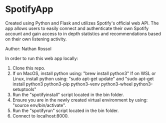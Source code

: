 # SpotifyApp

Created using Python and Flask and utilizes Spotify's official web API. The app allows users to easily connect and authenticate their own Spotify account and gain access to in depth statistics and recommendations based on their own listening activity.

Author: Nathan Rossol

In order to run this web app locally:
  1. Clone this repo.
  2. If on MacOS, install python using:
     "brew install python3"
     If on WSL or Linux, install python using:
     "sudo apt-get update" and
     "sudo apt-get install python3 python3-pip python3-venv python3-wheel python3-setuptools"
  4. Run the "spotifyinstall" script located in the bin folder.
  5. Ensure you are in the newly created virtual environment by using: "source env/bin/activate".
  6. Run the "spotifyrun" script located in the bin folder.
  7. Connect to localhost:8000.
